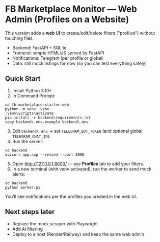 # FB Marketplace Monitor — Web Admin (Profiles on a Website)

This version adds a **web UI** to create/edit/delete filters ("profiles") without touching files.

- Backend: FastAPI + SQLite
- Frontend: simple HTML/JS served by FastAPI
- Notifications: Telegram (per profile or global)
- Data: still mock listings for now (so you can test everything safely)

## Quick Start
1) Install Python 3.10+
2) In Command Prompt:
```
cd fb-marketplace-starter-web
python -m venv .venv
.venv\Scripts\activate
pip install -r backend\requirements.txt
copy backend\.env.example backend\.env
```
3) Edit `backend\.env` → set `TELEGRAM_BOT_TOKEN` (and optional global `TELEGRAM_CHAT_ID`).
4) Run the server:
```
cd backend
uvicorn app:app --reload --port 8000
```
5) Open http://127.0.0.1:8000/ — use **Profiles** tab to add your filters.
6) In a new terminal (with venv activated), run the worker to send mock alerts:
```
cd backend
python worker.py
```
You’ll see notifications per the profiles you created in the web UI.

## Next steps later
- Replace the mock scraper with Playwright
- Add AI filtering
- Deploy to a host (Render/Railway) and keep the same web admin
